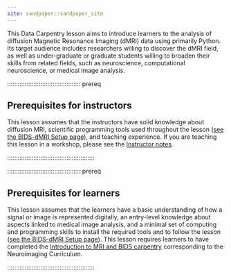 ```yaml
---
site: sandpaper::sandpaper_site
---
```


This Data Carpentry lesson aims to introduce learners to the analysis of
diffusion Magnetic Resonance Imaging (dMRI) data using primarily Python. Its
target audience includes researchers willing to discover the dMRI field, as well
as under-graduate or graduate students willing to broaden their skills from
related fields, such as neuroscience, computational neuroscience, or medical
image analysis.

::::::::::::::::::::::::::::::::::::::::::  prereq

## Prerequisites for instructors

This lesson assumes that the instructors have solid knowledge about diffusion
MRI, scientific programming tools used throughout the lesson ([see the
BIDS-dMRI Setup page](https://carpentries-incubator.github.io/SDC-BIDS-dMRI/setup.html)),
and teaching experience.
If you are teaching this lesson in a workshop, please see the
[Instructor notes](instructors/instructor-notes.md).


::::::::::::::::::::::::::::::::::::::::::::::::::

::::::::::::::::::::::::::::::::::::::::::  prereq

## Prerequisites for learners

This lesson assumes that the learners have a basic understanding of how a
signal or image is represented digitally, an entry-level knowledge about aspects
linked to medical image analysis, and a minimal set of computing and programming
skills to install the required tools and to follow the lesson ([see the
BIDS-dMRI Setup page](https://carpentries-incubator.github.io/SDC-BIDS-dMRI/setup.html)).
This lesson requires learners to have completed the [Introduction to MRI and BIDS carpentry](https://carpentries-incubator.github.io/SDC-BIDS-IntroMRI/)
corresponding to the Neuroimaging Curriculum.


::::::::::::::::::::::::::::::::::::::::::::::::::




